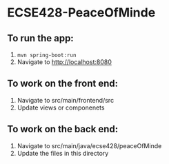 # ECSE428-PeaceOfMinde
## To run the app:
1. ```mvn spring-boot:run ``` 
2. Navigate to [http://localhost:8080](http://localhost:8080)

## To work on the front end:
1. Navigate to src/main/frontend/src
2. Update views or componenets

## To work on the back end:
1. Navigate to src/main/java/ecse428/peaceOfMinde
2. Update the files in this directory 
